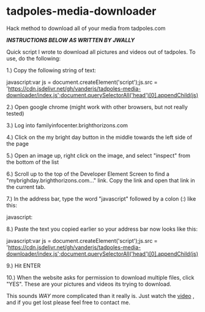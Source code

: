 # tadpoles-media-downloader
Hack method to download all of your media from tadpoles.com

***INSTRUCTIONS BELOW AS WRITTEN BY JWALLY***

Quick script I wrote to download all pictures and videos out of tadpoles. To use, do the following:

1.) Copy the following string of text:

javascript:var js = document.createElement('script');js.src = 'https://cdn.jsdelivr.net/gh/vanderjs/tadpoles-media-downloader/index.js';document.querySelectorAll('head')[0].appendChild(js)

2.) Open google chrome (might work with other browsers, but not really tested)

3.) Log into familyinfocenter.brighthorizons.com

4.) Click on the my bright day button in the middle towards the left side of the page

5.) Open an image up, right click on the image, and select "inspect" from the bottom of the list

6.) Scroll up to the top of the Developer Element Screen to find a "mybrighday.brighthorizons.com\..." link. Copy the link and open that link in the current tab.

7.) In the address bar, type the word "javascript" followed by a colon (:) like this:

javascript:

8.) Paste the text you copied earlier so your address bar now looks like this:

javascript:var js = document.createElement('script');js.src = 'https://cdn.jsdelivr.net/gh/vanderjs/tadpoles-media-downloader/index.js';document.querySelectorAll('head')[0].appendChild(js)

9.) Hit ENTER

10.) When the website asks for permission to download multiple files, click "YES". These are your pictures and videos its trying to download.

This sounds *WAY* more complicated than it really is.
Just watch the [video](https://www.youtube.com/watch?v=c54Zx0Dx_A4)
, and if you get lost please feel free to contact me.
